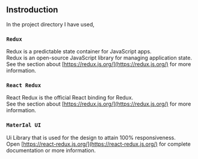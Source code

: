 ## Instroduction

In the project directory I have used,

### `Redux`

Redux is a predictable state container for JavaScript apps.\
Redux is an open-source JavaScript library for managing application state.\
See the section about [https://redux.js.org/](https://redux.js.org/) for more information.

### `React Redux`

React Redux is the official React binding for Redux.\
See the section about [https://redux.js.org/](https://redux.js.org/) for more information.

### `MaterIal UI`

Ui Library that is used for the design to attain 100% responsiveness.\
Open [https://react-redux.js.org/](https://react-redux.js.org/) for complete documentation
or more information.